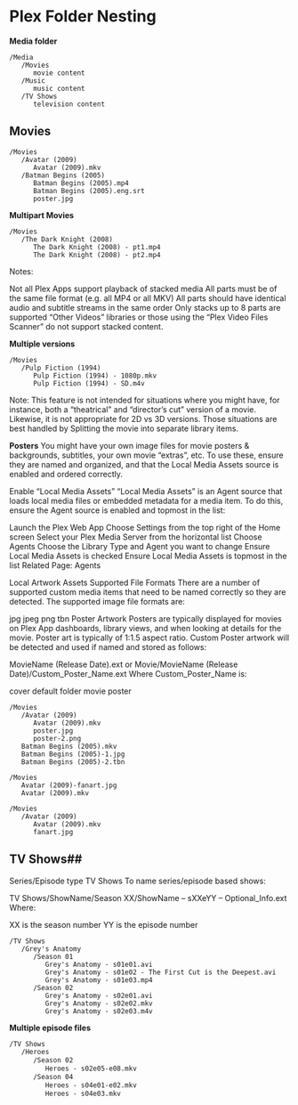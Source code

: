 ﻿# Plex Folder Nesting #

**Media folder**
```
/Media
   /Movies
      movie content
   /Music
      music content
   /TV Shows
      television content
```
## Movies ##
```
/Movies
   /Avatar (2009)
      Avatar (2009).mkv
   /Batman Begins (2005)
      Batman Begins (2005).mp4
      Batman Begins (2005).eng.srt
      poster.jpg
```

**Multipart Movies**
```
/Movies
   /The Dark Knight (2008)
      The Dark Knight (2008) - pt1.mp4
      The Dark Knight (2008) - pt2.mp4
```
Notes:

Not all Plex Apps support playback of stacked media
All parts must be of the same file format (e.g. all MP4 or all MKV)
All parts should have identical audio and subtitle streams in the same order
Only stacks up to 8 parts are supported
“Other Videos” libraries or those using the “Plex Video Files Scanner” do not support stacked content.

**Multiple versions**
```
/Movies
   /Pulp Fiction (1994)
      Pulp Fiction (1994) - 1080p.mkv
      Pulp Fiction (1994) - SD.m4v
```
Note: This feature is not intended for situations where you might have, for instance, both a “theatrical” and “director’s cut” version of a movie. Likewise, it is not appropriate for 2D vs 3D versions. Those situations are best handled by Splitting the movie into separate library items.

**Posters**
You might have your own image files for movie posters & backgrounds, subtitles, your own movie “extras”, etc. To use these, ensure they are named and organized, and that the Local Media Assets source is enabled and ordered correctly.

Enable “Local Media Assets”
“Local Media Assets” is an Agent source that loads local media files or embedded metadata for a media item. To do this, ensure the Agent source is enabled and topmost in the list:

Launch the Plex Web App
Choose Settings from the top right of the Home screen
Select your Plex Media Server from the horizontal list
Choose Agents
Choose the Library Type and Agent you want to change
Ensure Local Media Assets is checked
Ensure Local Media Assets is topmost in the list
Related Page: Agents

Local Artwork Assets
Supported File Formats
There are a number of supported custom media items that need to be named correctly so they are detected. The supported image file formats are:

jpg
jpeg
png
tbn
Poster Artwork
Posters are typically displayed for movies on Plex App dashboards, library views, and when looking at details for the movie. Poster art is typically of 1:1.5 aspect ratio. Custom Poster artwork will be detected and used if named and stored as follows:

MovieName (Release Date).ext or
Movie/MovieName (Release Date)/Custom_Poster_Name.ext
Where Custom_Poster_Name is:

cover
default
folder
movie
poster

```
/Movies
   /Avatar (2009)
      Avatar (2009).mkv
      poster.jpg
      poster-2.png
   Batman Begins (2005).mkv
   Batman Begins (2005)-1.jpg
   Batman Begins (2005)-2.tbn
```
```
/Movies
   Avatar (2009)-fanart.jpg
   Avatar (2009).mkv

/Movies
   /Avatar (2009)
      Avatar (2009).mkv
      fanart.jpg
```

## TV Shows##
Series/Episode type TV Shows
To name series/episode based shows:

TV Shows/ShowName/Season XX/ShowName – sXXeYY – Optional_Info.ext
Where:

XX is the season number
YY is the episode number

```
/TV Shows
   /Grey's Anatomy
      /Season 01
         Grey's Anatomy - s01e01.avi
         Grey's Anatomy - s01e02 - The First Cut is the Deepest.avi
         Grey's Anatomy - s01e03.mp4
      /Season 02
         Grey's Anatomy - s02e01.avi
         Grey's Anatomy - s02e02.mkv
         Grey's Anatomy - s02e03.m4v
```
**Multiple episode files**
```1
/TV Shows
   /Heroes
      /Season 02
         Heroes - s02e05-e08.mkv
      /Season 04
         Heroes - s04e01-e02.mkv
         Heroes - s04e03.mkv
```


